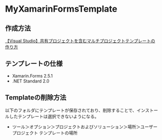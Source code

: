 # MyXamarinFormsTemplate

## 作成方法
[【Visual Studio】共有プロジェクトを含むマルチプロジェクトテンプレートの作り方](https://chronoir.net/create-multi-project-template-include-shared-project/)

## テンプレートの仕様
* Xamarin.Forms 2.5.1
* .NET Standard 2.0


## Templateの削除方法
以下のフォルダにテンプレートが保存されており、削除することで、インストールしたテンプレートは選択できないようになる。  
* ツール＞オプション＞プロジェクトおよびソリューション＞場所＞ユーザー プロジェクト テンプレートの場所
